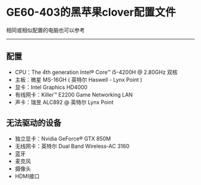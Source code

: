# GE60-403的黑苹果clover配置文件

相同或相似配置的电脑也可以参考

---

## 配置

- CPU：The 4th generation Intel® Core™ i5-4200H @ 2.80GHz 双核
- 主板：微星 MS-16GH ( 英特尔 Haswell - Lynx Point )
- 显卡：Intel Graphics HD4000
- 有线网卡：Killer™ E2200 Game Networking LAN
- 声卡：瑞昱 ALC892 @ 英特尔 Lynx Point

## 无法驱动的设备

- 独立显卡：Nvidia GeForce® GTX 850M
- 无线网卡：英特尔 Dual Band Wireless-AC 3160
- 蓝牙
- 麦克风
- 摄像头
- HDMI接口
